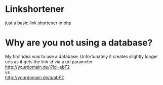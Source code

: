 # Linkshortener

just a basic link shortener in php

# Why are you not using a database?
My first idea was to use a database.
Unfortunately it creates slightly longer urls as it gets the link id via a url parameter  
http://yourdomain.de/i?id=abF2  
vs  
http://yourdomain.de/a/abF2  
